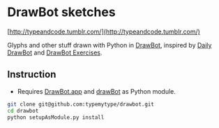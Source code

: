 # DrawBot sketches

[http://typeandcode.tumblr.com/](http://typeandcode.tumblr.com/)

Glyphs and other stuff drawn with Python in [DrawBot](http://www.drawbot.com/), inspired by [Daily DrawBot](http://dailydrawbot.tumblr.com/) and [DrawBot Exercises](http://drawbot-exercises.tumblr.com/).

## Instruction
- Requires [DrawBot.app](http://www.drawbot.com/content/download.html) and [drawBot](https://github.com/typemytype/drawbot) as Python module.

``` bash
git clone git@github.com:typemytype/drawbot.git
cd drawbot
python setupAsModule.py install
```

